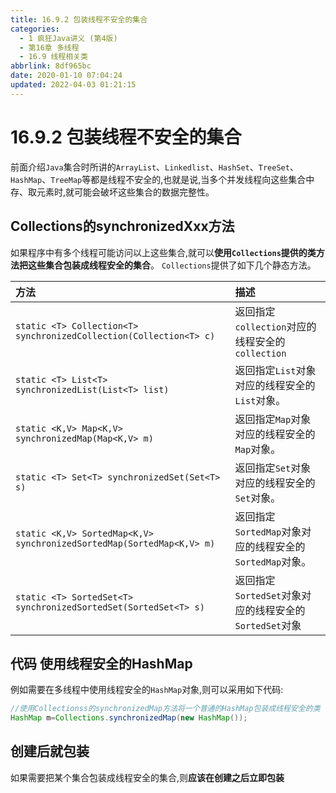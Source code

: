 ```yaml
---
title: 16.9.2 包装线程不安全的集合
categories: 
  - 1 疯狂Java讲义 (第4版)
  - 第16章 多线程
  - 16.9 线程相关类
abbrlink: 8df965bc
date: 2020-01-10 07:04:24
updated: 2022-04-03 01:21:15
---
```

# 16.9.2 包装线程不安全的集合
前面介绍`Java`集合时所讲的`ArrayList`、`Linkedlist`、`HashSet`、`TreeSet`、`HashMap`、`TreeMap`等都是线程不安全的,也就是说,当多个并发线程向这些集合中存、取元素时,就可能会破坏这些集合的数据完整性。
## Collections的synchronizedXxx方法
如果程序中有多个线程可能访问以上这些集合,就可以**使用`Collections`提供的类方法把这些集合包装成线程安全的集合**。
`Collections`提供了如下几个静态方法。

|方法|描述|
|:--|:--|
|`static <T> Collection<T> synchronizedCollection(Collection<T> c)`|返回指定`collection`对应的线程安全的`collection`|
|`static <T> List<T> synchronizedList(List<T> list)`|返回指定`List`对象对应的线程安全的`List`对象。|
|`static <K,​V> Map<K,​V> synchronizedMap(Map<K,​V> m)`|返回指定`Map`对象对应的线程安全的`Map`对象。|
|`static <T> Set<T> synchronizedSet(Set<T> s)`|返回指定`Set`对象对应的线程安全的`Set`对象。|
|`static <K,​V> SortedMap<K,​V> synchronizedSortedMap(SortedMap<K,​V> m)`|返回指定`SortedMap`对象对应的线程安全的`SortedMap`对象。|
|`static <T> SortedSet<T> synchronizedSortedSet(SortedSet<T> s)`|返回指定`SortedSet`对象对应的线程安全的`SortedSet`对象|

## 代码 使用线程安全的HashMap
例如需要在多线程中使用线程安全的`HashMap`对象,则可以采用如下代码:
```java
//使用Collectionss的synchronizedMap方法将一个普通的HashMap包装成线程安全的类
HashMap m=Collections.synchronizedMap(new HashMap());
```
## 创建后就包装
如果需要把某个集合包装成线程安全的集合,则**应该在创建之后立即包装**

